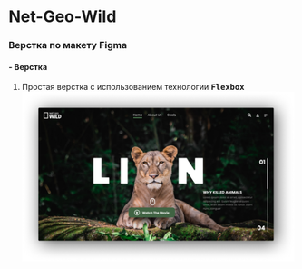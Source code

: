 # Net-Geo-Wild
### Верстка по макету Figma
#### - Верстка
1. Простая верстка с использованием технологии <kbd>**Flexbox**</kbd>
![Иллюстрация к проекту](https://github.com/SlavChek/Net-Geo-Wild/blob/master/images/Group%209%20(1).png)
